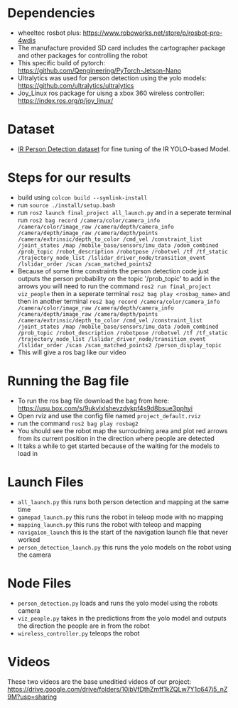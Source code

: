 # Dependencies
- wheeltec rosbot plus: https://www.roboworks.net/store/p/rosbot-pro-4wdis
- The manufacture provided SD card includes the cartographer package and other packages for controlling the robot
- This specific build of pytorch: https://github.com/Qengineering/PyTorch-Jetson-Nano
- Ultralytics was used for person detection using the yolo models: https://github.com/ultralytics/ultralytics
- Joy_Linux ros package for uisng a xbox 360 wireless controller: https://index.ros.org/p/joy_linux/

# Dataset
- [IR Person Detection dataset](https://universe.roboflow.com/svmit/ir_objectdetection/dataset/2) for fine tuning of the IR YOLO-based Model.
  
# Steps for our results
- build using `colcon build --symlink-install`
- run `source ./install/setup.bash`
- run `ros2 launch final_project all_launch.py` and in a seperate terminal run `ros2 bag record /camera/color/camera_info /camera/color/image_raw /camera/depth/camera_info /camera/depth/image_raw /camera/depth/points /camera/extrinsic/depth_to_color /cmd_vel /constraint_list /joint_states /map /mobile_base/sensors/imu_data /odom_combined /prob_topic /robot_description /robotpose /robotvel /tf /tf_static /trajectory_node_list /lslidar_driver_node/transition_event /lslidar_order /scan /scan_matched_points2`
- Because of some time constraints the person detection code just outputs the person probability on the topic '/prob_topic' to add in the arrows you will need to run the command `ros2 run final_project viz_people` then in a seperate terminal `ros2 bag play <rosbag_name>` and then in another terminal `ros2 bag record /camera/color/camera_info /camera/color/image_raw /camera/depth/camera_info /camera/depth/image_raw /camera/depth/points /camera/extrinsic/depth_to_color /cmd_vel /constraint_list /joint_states /map /mobile_base/sensors/imu_data /odom_combined /prob_topic /robot_description /robotpose /robotvel /tf /tf_static /trajectory_node_list /lslidar_driver_node/transition_event /lslidar_order /scan /scan_matched_points2 /person_display_topic`
- This will give a ros bag like our video

# Running the Bag file
- To run the ros bag file download the bag from here: https://usu.box.com/s/9ukvlxlshevzdykpf4s9d8bsue3pphyi
- Open rviz and use the config file named `project_default.rviz`
- run the command `ros2 bag play rosbag2`
- You should see the robot map the surroudning area and plot red arrows from its current position in the direction where people are detected
- It taks a while to get started because of the waiting for the models to load in

# Launch Files
- `all_launch.py` this runs both person detection and mapping at the same time
- `gamepad_launch.py` this runs the robot in teleop mode with no mapping
- `mapping_launch.py` this runs the robot with teleop and mapping
- `navigaion_launch` this is the start of the navigation launch file that never worked
- `person_detection_launch.py` this runs the yolo models on the robot using the camera

# Node Files
- `person_detection.py` loads and runs the yolo model using the robots camera
- `viz_people.py` takes in the predictions from the yolo model and outputs the direction the people are in from the robot
- `wireless_controller.py` teleops the robot

# Videos
These two videos are the base uneditied videos of our project: https://drive.google.com/drive/folders/10jbVfDthZmff1kZQLw7Y1c647i5_nZ9M?usp=sharing
